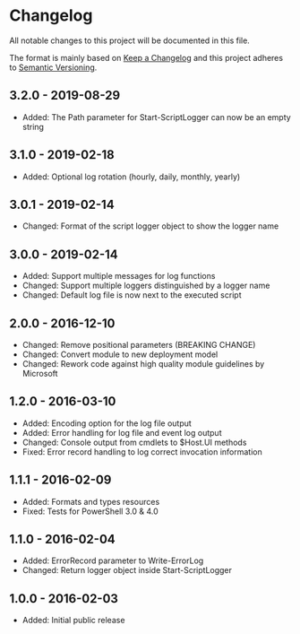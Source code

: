 # Changelog

All notable changes to this project will be documented in this file.

The format is mainly based on [Keep a Changelog](http://keepachangelog.com/)
and this project adheres to [Semantic Versioning](http://semver.org/).

## 3.2.0 - 2019-08-29

* Added: The Path parameter for Start-ScriptLogger can now be an empty string

## 3.1.0 - 2019-02-18

* Added: Optional log rotation (hourly, daily, monthly, yearly)

## 3.0.1 - 2019-02-14

* Changed: Format of the script logger object to show the logger name

## 3.0.0 - 2019-02-14

* Added: Support multiple messages for log functions
* Changed: Support multiple loggers distinguished by a logger name
* Changed: Default log file is now next to the executed script

## 2.0.0 - 2016-12-10

* Changed: Remove positional parameters (BREAKING CHANGE)
* Changed: Convert module to new deployment model
* Changed: Rework code against high quality module guidelines by Microsoft

## 1.2.0 - 2016-03-10

* Added: Encoding option for the log file output
* Added: Error handling for log file and event log output
* Changed: Console output from cmdlets to $Host.UI methods
* Fixed: Error record handling to log correct invocation information

## 1.1.1 - 2016-02-09

* Added: Formats and types resources
* Fixed: Tests for PowerShell 3.0 & 4.0

## 1.1.0 - 2016-02-04

* Added: ErrorRecord parameter to Write-ErrorLog
* Changed: Return logger object inside Start-ScriptLogger

## 1.0.0 - 2016-02-03

* Added: Initial public release
